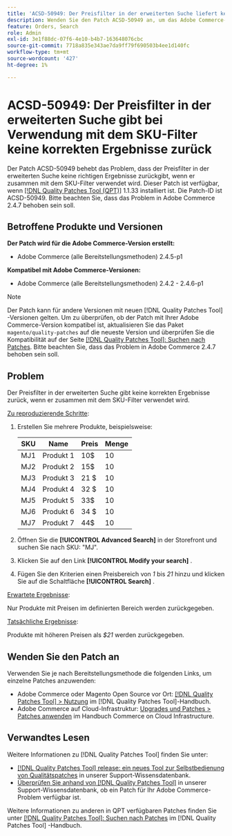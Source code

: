 ```yaml
---
title: 'ACSD-50949: Der Preisfilter in der erweiterten Suche liefert keine korrekten Ergebnisse, wenn er zusammen mit dem SKU-Filter verwendet wird.'
description: Wenden Sie den Patch ACSD-50949 an, um das Adobe Commerce-Problem zu beheben, bei dem der Preisfilter bei der erweiterten Suche keine richtigen Ergebnisse liefert, wenn er zusammen mit dem SKU-Filter verwendet wird.
feature: Orders, Search
role: Admin
exl-id: 3e1f88dc-07f6-4e10-b4b7-163648076cbc
source-git-commit: 7718a835e343ae7da9ff79f690503b4ee1d140fc
workflow-type: tm+mt
source-wordcount: '427'
ht-degree: 1%

---
```


# ACSD-50949: Der Preisfilter in der erweiterten Suche gibt bei Verwendung mit dem SKU-Filter keine korrekten Ergebnisse zurück

Der Patch ACSD-50949 behebt das Problem, dass der Preisfilter in der erweiterten Suche keine richtigen Ergebnisse zurückgibt, wenn er zusammen mit dem SKU-Filter verwendet wird. Dieser Patch ist verfügbar, wenn [[!DNL Quality Patches Tool (QPT)]](/help/announcements/adobe-commerce-announcements/magento-quality-patches-released-new-tool-to-self-serve-quality-patches.md) 1.1.33 installiert ist. Die Patch-ID ist ACSD-50949. Bitte beachten Sie, dass das Problem in Adobe Commerce 2.4.7 behoben sein soll.

## Betroffene Produkte und Versionen

**Der Patch wird für die Adobe Commerce-Version erstellt:**

* Adobe Commerce (alle Bereitstellungsmethoden) 2.4.5-p1

**Kompatibel mit Adobe Commerce-Versionen:**

* Adobe Commerce (alle Bereitstellungsmethoden) 2.4.2 - 2.4.6-p1

>[!NOTE]
>
>Der Patch kann für andere Versionen mit neuen [!DNL Quality Patches Tool] -Versionen gelten. Um zu überprüfen, ob der Patch mit Ihrer Adobe Commerce-Version kompatibel ist, aktualisieren Sie das Paket `magento/quality-patches` auf die neueste Version und überprüfen Sie die Kompatibilität auf der Seite [[!DNL Quality Patches Tool]: Suchen nach Patches](<https://experienceleague.adobe.com/tools/commerce-quality-patches/index.html>). Bitte beachten Sie, dass das Problem in Adobe Commerce 2.4.7 behoben sein soll.

## Problem

Der Preisfilter in der erweiterten Suche gibt keine korrekten Ergebnisse zurück, wenn er zusammen mit dem SKU-Filter verwendet wird.

<u>Zu reproduzierende Schritte</u>:

1. Erstellen Sie mehrere Produkte, beispielsweise:

   | SKU | Name | Preis | Menge |
   |-----|-----------|-------|----------|
   | MJ1 | Produkt 1 | 10$ | 10 |
   | MJ2 | Produkt 2 | 15$ | 10 |
   | MJ3 | Produkt 3 | 21 $ | 10 |
   | MJ4 | Produkt 4 | 32 $ | 10 |
   | MJ5 | Produkt 5 | 33$ | 10 |
   | MJ6 | Produkt 6 | 34 $ | 10 |
   | MJ7 | Produkt 7 | 44$ | 10 |

1. Öffnen Sie die **[!UICONTROL Advanced Search]** in der Storefront und suchen Sie nach SKU: &quot;MJ&quot;.
1. Klicken Sie auf den Link **[!UICONTROL Modify your search]** .
1. Fügen Sie den Kriterien einen Preisbereich von *1* bis *21* hinzu und klicken Sie auf die Schaltfläche **[!UICONTROL Search]** .

<u>Erwartete Ergebnisse</u>:

Nur Produkte mit Preisen im definierten Bereich werden zurückgegeben.

<u>Tatsächliche Ergebnisse</u>:

Produkte mit höheren Preisen als *$21* werden zurückgegeben.

## Wenden Sie den Patch an

Verwenden Sie je nach Bereitstellungsmethode die folgenden Links, um einzelne Patches anzuwenden:

* Adobe Commerce oder Magento Open Source vor Ort: [[!DNL Quality Patches Tool] > Nutzung](<https://experienceleague.adobe.com/docs/commerce-operations/tools/quality-patches-tool/usage.html>) im [!DNL Quality Patches Tool]-Handbuch.
* Adobe Commerce auf Cloud-Infrastruktur: [Upgrades und Patches > Patches anwenden](https://experienceleague.adobe.com/docs/commerce-cloud-service/user-guide/develop/upgrade/apply-patches.html) im Handbuch Commerce on Cloud Infrastructure.

## Verwandtes Lesen

Weitere Informationen zu [!DNL Quality Patches Tool] finden Sie unter:

* [[!DNL Quality Patches Tool] release: ein neues Tool zur Selbstbedienung von Qualitätspatches](/help/announcements/adobe-commerce-announcements/magento-quality-patches-released-new-tool-to-self-serve-quality-patches.md) in unserer Support-Wissensdatenbank.
* [Überprüfen Sie anhand von  [!DNL Quality Patches Tool]](/help/support-tools/patches-available-in-qpt-tool/check-patch-for-magento-issue-with-magento-quality-patches.md) in unserer Support-Wissensdatenbank, ob ein Patch für Ihr Adobe Commerce-Problem verfügbar ist.

Weitere Informationen zu anderen in QPT verfügbaren Patches finden Sie unter [[!DNL Quality Patches Tool]: Suchen nach Patches](<https://experienceleague.adobe.com/tools/commerce-quality-patches/index.html>) im [!DNL Quality Patches Tool] -Handbuch.
